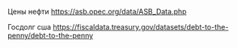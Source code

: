 Цены нефти
https://asb.opec.org/data/ASB_Data.php

Госдолг сша
https://fiscaldata.treasury.gov/datasets/debt-to-the-penny/debt-to-the-penny